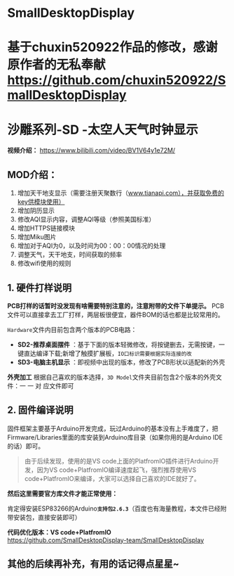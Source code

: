 # SmallDesktopDisplay
# 基于chuxin520922作品的修改，感谢原作者的无私奉献 https://github.com/chuxin520922/SmallDesktopDisplay
# 沙雕系列-SD -太空人天气时钟显示

**视频介绍：** https://www.bilibili.com/video/BV1V64y1e72M/

## MOD介绍：
1. 增加天干地支显示（需要注册天聚数行（www.tianapi.com），并获取免费的key供模块使用）
2. 增加阴历显示
3. 修改AQI显示内容，调整AQI等级（参照美国标准）
4. 增加HTTPS链接模块
5. 增加Miku图片
6. 增加对于AQI为0，以及时间为00：00：00情况的处理
7. 调整天气，天干地支，时间获取的频率
8. 修改wifi使用的规则

## 1. 硬件打样说明

**PCB打样的话暂时没发现有啥需要特别注意的，注意附带的文件下单提示。** PCB文件可以直接拿去工厂打样，两层板很便宜，器件BOM的话也都是比较常用的。

`Hardware`文件内目前包含两个版本的PCB电路：

* **SD2-推荐桌面摆件** ：基于下面的版本轻微修改，将按键删去，无需按键，一键直达编译下载;新增了触摸扩展板，<code>IO口标识需要根据实际连接的改</code>
* **SD3-电脑主机显示** ：即视频中出现的版本，修改了PCB形状以适配新的外壳


**外壳加工** 根据自己喜欢的版本选择，`3D Model`文件夹目前包含2个版本的外壳文件：一 一 对 应文件即可


## 2. 固件编译说明

固件框架主要基于Arduino开发完成，玩过Arduino的基本没有上手难度了，把Firmware/Libraries里面的库安装到Arduino库目录（如果你用的是Arduino IDE的话）即可。

> 由于后续发现，使用的是VS code上面的PlatfromIO插件进行Arduino开发，因为VS code+PlatfromIO编译速度起飞，强烈推荐使用VS code+PlatfromIO来编译，大家可以选择自己喜欢的IDE就好了。
> 


**然后这里需要官方库文件才能正常使用：**

肯定得安装ESP83266的Arduino<code>**支持包2.6.3**</code>（百度也有海量教程，本文件已经附带安装包，直接安装即可）


**代码优化版本：VS code+PlatfromIO** https://github.com/SmallDesktopDisplay-team/SmallDesktopDisplay

## 其他的后续再补充，有用的话记得点星星~

